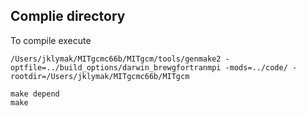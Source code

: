 ## Complie directory

To compile execute
```
/Users/jklymak/MITgcmc66b/MITgcm/tools/genmake2 -optfile=../build_options/darwin_brewgfortranmpi -mods=../code/ -rootdir=/Users/jklymak/MITgcmc66b/MITgcm

make depend
make
```
